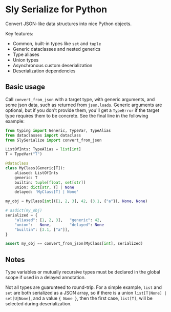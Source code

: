 # Sly Serialize for Python

Convert JSON-like data structures into nice Python objects.

Key features:

- Common, built-in types like `set` and `tuple`
- Generic dataclasses and nested generics
- Type aliases
- Union types
- Asynchronous custom deserialization
- Deserialization dependencies

## Basic usage

Call `convert_from_json` with a target type, with generic arguments, and some json data, such as returned from `json.loads`. Generic arguments are optional, but if you don't provide them, you'll get a `TypeError` if the target type requires them to be concrete. See the final line in the following example:

```py
from typing import Generic, TypeVar, TypeAlias
from dataclasses import dataclass
from SlySerialize import convert_from_json

ListOfInts: TypeAlias = list[int]
T = TypeVar("T")

@dataclass
class MyClass(Generic[T]):
    aliased: ListOfInts
    generic: T
    builtin: tuple[float, set[str]]
    union: dict[str, T] | None
    delayed: 'MyClass[T] | None'

my_obj = MyClass[int]([1, 2, 3], 42, (3.1, {"a"}), None, None)

# asdict(my_obj)
serialized = {
    "aliased": [1, 2, 3],   "generic": 42,
    "union":   None,        "delayed": None
    "builtin": [3.1, ["a"]],
}

assert my_obj == convert_from_json(MyClass[int], serialized)
```

## Notes

Type variables or mutually recursive types must be declared in the global scope if used in a delayed annotation.

Not all types are guarunteed to round-trip. For a simple example, `list` and `set` are both serialized as a JSON array, so if there is a union `list[T|None] | set[U|None]`, and a value `{ None }`, then the first case, `list[T]`, will be selected during deserialization.
